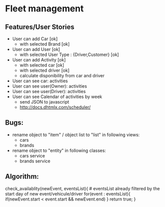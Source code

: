 # Fleet management

## Features/User Stories
- User can add Car [ok]
    - with selected Brand [ok]
- User can add User [ok]
    - with selected User Type : {Driver,Customer} [ok]
- User can add Activity [ok]
    - with selected car [ok]
    - with selected driver [ok]
    - calculate disponibility from car and driver
- User can see car: activities
- User can see user(Owner): activities
- User can see user(Driver): activities
- User can see Calendar of activities by week
    - send JSON to javascript 
    - http://docs.dhtmlx.com/scheduler/

## Bugs:
- rename object to "item" / object list to "list" in following views:
    - cars 
    - brands 
- rename object to "entity" in following classes:
    - cars service
    - brands service

## Algorithm:
check_availablity(newEvent, eventsList){
    # eventsList already filtered by the start day of new event/vehicule/driver
    for(event : eventsList){
        if(newEvent.start < event.start 
        && newEvent.end)
    }
    return true;
}